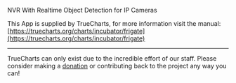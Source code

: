 NVR With Realtime Object Detection for IP Cameras

This App is supplied by TrueCharts, for more information visit the manual: [https://truecharts.org/charts/incubator/frigate](https://truecharts.org/charts/incubator/frigate)

---

TrueCharts can only exist due to the incredible effort of our staff.
Please consider making a [donation](https://truecharts.org/about/sponsor) or contributing back to the project any way you can!
